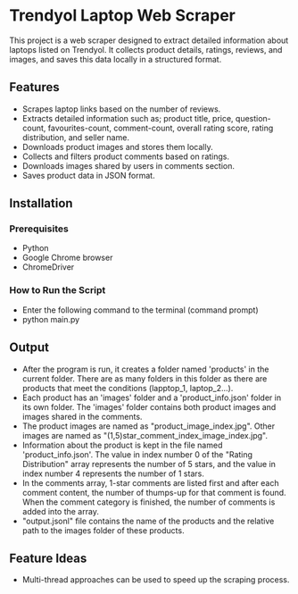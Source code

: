 # Trendyol Laptop Web Scraper

This project is a web scraper designed to extract detailed information about laptops listed on Trendyol. It collects product details, ratings, reviews, and images, and saves this data locally in a structured format.

## Features

- Scrapes laptop links based on the number of reviews.
- Extracts detailed information such as; product title, price, question-count, favourites-count, comment-count, overall rating score, rating distribution, and seller name.
- Downloads product images and stores them locally.
- Collects and filters product comments based on ratings.
- Downloads images shared by users in comments section.
- Saves product data in JSON format.

## Installation

### Prerequisites

- Python
- Google Chrome browser
- ChromeDriver

### How to Run the Script

- Enter the following command to the terminal (command prompt)
- python main.py

## Output

- After the program is run, it creates a folder named 'products' in the current folder. There are as many folders in this folder as there are products that meet the conditions (lapptop_1, laptop_2...).
- Each product has an 'images' folder and a 'product_info.json' folder in its own folder. The 'images' folder contains both product images and images shared in the comments. 
- The product images are named as "product_image_index.jpg". Other images are named as "(1,5)star_comment_index_image_index.jpg".
- Information about the product is kept in the file named 'product_info.json'. The value in index number 0 of the "Rating Distribution" array represents the number of 5 stars, and the value in index number 4 represents the number of 1 stars.
- In the comments array, 1-star comments are listed first and after each comment content, the number of thumps-up for that comment is found. When the comment category is finished, the number of comments is added into the array.
- "output.jsonl" file contains the name of the products and the relative path to the images folder of these products.

## Feature Ideas

- Multi-thread approaches can be used to speed up the scraping process.